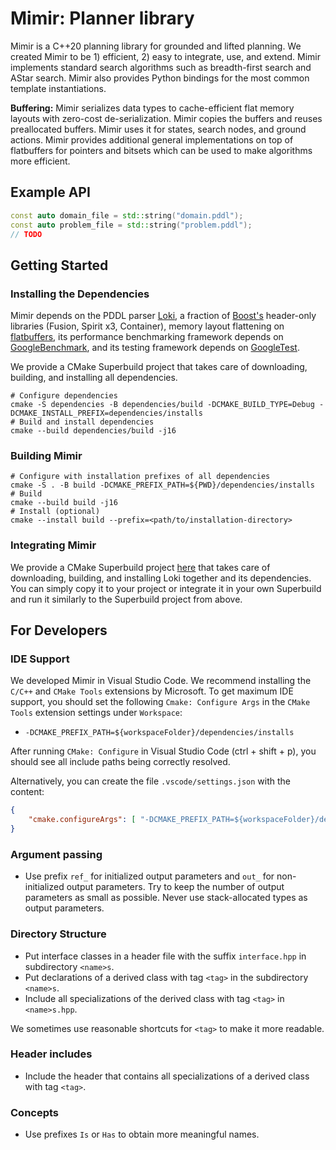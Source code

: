 # Mimir: Planner library

Mimir is a C++20 planning library for grounded and lifted planning. We created Mimir to be 1) efficient, 2) easy to integrate, use, and extend. Mimir implements standard search algorithms such as breadth-first search and AStar search. Mimir also provides Python bindings for the most common template instantiations.

**Buffering:** Mimir serializes data types to cache-efficient flat memory layouts with zero-cost de-serialization. Mimir copies the buffers and reuses preallocated buffers. Mimir uses it for states, search nodes, and ground actions. Mimir provides additional general implementations on top of flatbuffers for pointers and bitsets which can be used to make algorithms more efficient.



## Example API

```cpp
const auto domain_file = std::string("domain.pddl");
const auto problem_file = std::string("problem.pddl");
// TODO
```


## Getting Started

### Installing the Dependencies

Mimir depends on the PDDL parser [Loki](https://github.com/drexlerd/Loki), a fraction of [Boost's](boost.org) header-only libraries (Fusion, Spirit x3, Container), memory layout flattening on [flatbuffers](https://github.com/google/flatbuffers), its performance benchmarking framework depends on [GoogleBenchmark](https://github.com/google/benchmark), and its testing framework depends on [GoogleTest](https://github.com/google/googletest).

We provide a CMake Superbuild project that takes care of downloading, building, and installing all dependencies.

```console
# Configure dependencies
cmake -S dependencies -B dependencies/build -DCMAKE_BUILD_TYPE=Debug -DCMAKE_INSTALL_PREFIX=dependencies/installs
# Build and install dependencies
cmake --build dependencies/build -j16
```

### Building Mimir

```console
# Configure with installation prefixes of all dependencies
cmake -S . -B build -DCMAKE_PREFIX_PATH=${PWD}/dependencies/installs
# Build
cmake --build build -j16
# Install (optional)
cmake --install build --prefix=<path/to/installation-directory>
```

### Integrating Mimir

We provide a CMake Superbuild project [here](https://github.com/simon-stahlberg/mimir/tree/templated-design/tests/integration) that takes care of downloading, building, and installing Loki together and its dependencies. You can simply copy it to your project or integrate it in your own Superbuild and run it similarly to the Superbuild project from above.


## For Developers

### IDE Support

We developed Mimir in Visual Studio Code. We recommend installing the `C/C++` and `CMake Tools` extensions by Microsoft. To get maximum IDE support, you should set the following `Cmake: Configure Args` in the `CMake Tools` extension settings under `Workspace`:

- `-DCMAKE_PREFIX_PATH=${workspaceFolder}/dependencies/installs`

After running `CMake: Configure` in Visual Studio Code (ctrl + shift + p), you should see all include paths being correctly resolved.

Alternatively, you can create the file `.vscode/settings.json` with the content:

```json
{
    "cmake.configureArgs": [ "-DCMAKE_PREFIX_PATH=${workspaceFolder}/dependencies/installs" ]
}
```

### Argument passing

- Use prefix `ref_` for initialized output parameters and `out_` for non-initialized output parameters. Try to keep the number of output parameters as small as possible. Never use stack-allocated types as output parameters.

### Directory Structure

- Put interface classes in a header file with the suffix `interface.hpp` in subdirectory `<name>s`.
- Put declarations of a derived class with tag `<tag>` in the subdirectory `<name>s`.
- Include all specializations of the derived class with tag `<tag>` in `<name>s.hpp`.

We sometimes use reasonable shortcuts for `<tag>` to make it more readable.

### Header includes

- Include the header that contains all specializations of a derived class with tag `<tag>`.

### Concepts

- Use prefixes `Is` or `Has` to obtain more meaningful names.
